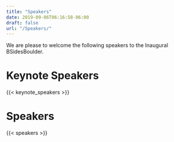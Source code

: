 ```yaml
---
title: "Speakers"
date: 2019-09-06T06:16:58-06:00
draft: false
url: "/Speakers/"
---
```


We are please to welcome the following speakers to the Inaugural BSidesBoulder.

# Keynote Speakers

{{< keynote_speakers >}}

# Speakers

{{< speakers >}}
